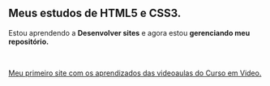 
<h2>Meus estudos de HTML5 e CSS3. <br></h2>
<p>Estou aprendendo a <strong>Desenvolver sites</strong> e agora estou <strong>gerenciando meu repositório.</strong></p><br>
<p><a href="yoichiroo.github.io/site-lorem/">Meu primeiro site com os aprendizados das videoaulas do Curso em Video.</a></p>
